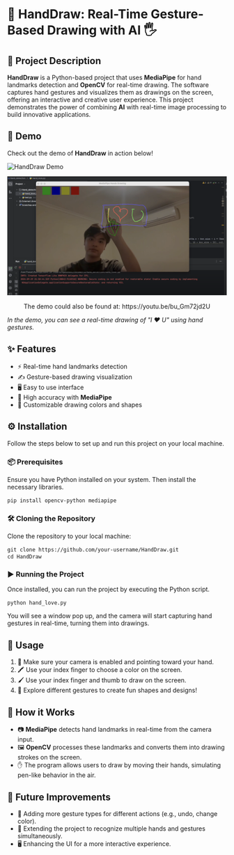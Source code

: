 <h1>🎨 HandDraw: Real-Time Gesture-Based Drawing with AI 🖐️</h1>

<h2>📝 Project Description</h2>

<p><strong>HandDraw</strong> is a Python-based project that uses <strong>MediaPipe</strong> for hand landmarks detection and <strong>OpenCV</strong> for real-time drawing. The software captures hand gestures and visualizes them as drawings on the screen, offering an interactive and creative user experience. This project demonstrates the power of combining <strong>AI</strong> with real-time image processing to build innovative applications.</p>

<h2>🎥 Demo</h2>

<p>Check out the demo of <strong>HandDraw</strong> in action below!</p>
<img src="demo.gif" alt="HandDraw Demo" style="max-width:100%;">

[![Watch the video](https://github.com/Kevinbui16/HandDraw-Real-Time-Gesture-Based-Drawing-with-AI/blob/main/Hand_detection/image_output.png)](https://youtu.be/bu_Gm72jd2U)

<p align="center">
  The demo could also be found at: https://youtu.be/bu_Gm72jd2U
</p>

<p><em>In the demo, you can see a real-time drawing of "I ❤️ U" using hand gestures.</em></p>

<h2>✨ Features</h2>
<ul>
  <li>⚡ Real-time hand landmarks detection</li>
  <li>✍️ Gesture-based drawing visualization</li>
  <li>🖥️ Easy to use interface</li>
  <li>🎯 High accuracy with <strong>MediaPipe</strong></li>
  <li>🎨 Customizable drawing colors and shapes</li>
</ul>

<h2>⚙️ Installation</h2>

<p>Follow the steps below to set up and run this project on your local machine.</p>

<h3>📦 Prerequisites</h3>
<p>Ensure you have Python installed on your system. Then install the necessary libraries.</p>

<pre><code>pip install opencv-python mediapipe</code></pre>

<h3>🛠️ Cloning the Repository</h3>
<p>Clone the repository to your local machine:</p>

<pre><code>git clone https://github.com/your-username/HandDraw.git
cd HandDraw</code></pre>

<h3>▶️ Running the Project</h3>
<p>Once installed, you can run the project by executing the Python script.</p>

<pre><code>python hand_love.py</code></pre>

<p>You will see a window pop up, and the camera will start capturing hand gestures in real-time, turning them into drawings.</p>

<h2>🚀 Usage</h2>
<ol>
  <li>📸 Make sure your camera is enabled and pointing toward your hand.</li>
  <li>🖍️ Use your index finger to choose a color on the screen.</li>
  <li>🖌️ Use your index finger and thumb to draw on the screen.</li>
  <li>🎉 Explore different gestures to create fun shapes and designs!</li>
</ol>

<h2>🧠 How it Works</h2>

<ul>
  <li>📷 <strong>MediaPipe</strong> detects hand landmarks in real-time from the camera input.</li>
  <li>🖼️ <strong>OpenCV</strong> processes these landmarks and converts them into drawing strokes on the screen.</li>
  <li>✋ The program allows users to draw by moving their hands, simulating pen-like behavior in the air.</li>
</ul>

<h2>🔮 Future Improvements</h2>
<ul>
  <li>🧩 Adding more gesture types for different actions (e.g., undo, change color).</li>
  <li>🤚 Extending the project to recognize multiple hands and gestures simultaneously.</li>
  <li>🖥️ Enhancing the UI for a more interactive experience.</li>
</ul>
